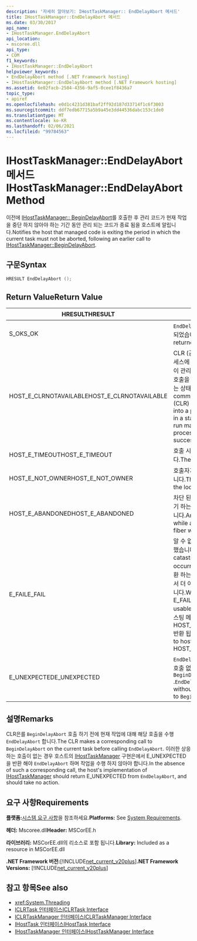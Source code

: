 ```yaml
---
description: '자세히 알아보기: IHostTaskManager:: EndDelayAbort 메서드'
title: IHostTaskManager::EndDelayAbort 메서드
ms.date: 03/30/2017
api_name:
- IHostTaskManager.EndDelayAbort
api_location:
- mscoree.dll
api_type:
- COM
f1_keywords:
- IHostTaskManager::EndDelayAbort
helpviewer_keywords:
- EndDelayAbort method [.NET Framework hosting]
- IHostTaskManager::EndDelayAbort method [.NET Framework hosting]
ms.assetid: 6e02facb-2504-4356-9af5-0cee1f8436a7
topic_type:
- apiref
ms.openlocfilehash: e0d1c4231d381baf2ff92d187d33714f1c6f3003
ms.sourcegitcommit: ddf7edb67715a5b9a45e3dd44536dabc153c1de0
ms.translationtype: MT
ms.contentlocale: ko-KR
ms.lasthandoff: 02/06/2021
ms.locfileid: "99784563"
---
```

# <a name="ihosttaskmanagerenddelayabort-method"></a><span data-ttu-id="891c4-103">IHostTaskManager::EndDelayAbort 메서드</span><span class="sxs-lookup"><span data-stu-id="891c4-103">IHostTaskManager::EndDelayAbort Method</span></span>

<span data-ttu-id="891c4-104">이전에 [IHostTaskManager:: BeginDelayAbort](ihosttaskmanager-begindelayabort-method.md)를 호출한 후 관리 코드가 현재 작업을 중단 하지 않아야 하는 기간 동안 관리 되는 코드가 종료 됨을 호스트에 알립니다.</span><span class="sxs-lookup"><span data-stu-id="891c4-104">Notifies the host that managed code is exiting the period in which the current task must not be aborted, following an earlier call to [IHostTaskManager::BeginDelayAbort](ihosttaskmanager-begindelayabort-method.md).</span></span>  
  
## <a name="syntax"></a><span data-ttu-id="891c4-105">구문</span><span class="sxs-lookup"><span data-stu-id="891c4-105">Syntax</span></span>  
  
```cpp  
HRESULT EndDelayAbort ();  
```  
  
## <a name="return-value"></a><span data-ttu-id="891c4-106">Return Value</span><span class="sxs-lookup"><span data-stu-id="891c4-106">Return Value</span></span>  
  
|<span data-ttu-id="891c4-107">HRESULT</span><span class="sxs-lookup"><span data-stu-id="891c4-107">HRESULT</span></span>|<span data-ttu-id="891c4-108">설명</span><span class="sxs-lookup"><span data-stu-id="891c4-108">Description</span></span>|  
|-------------|-----------------|  
|<span data-ttu-id="891c4-109">S_OK</span><span class="sxs-lookup"><span data-stu-id="891c4-109">S_OK</span></span>|<span data-ttu-id="891c4-110">`EndDelayAbort` 성공적으로 반환 되었습니다.</span><span class="sxs-lookup"><span data-stu-id="891c4-110">`EndDelayAbort` returned successfully.</span></span>|  
|<span data-ttu-id="891c4-111">HOST_E_CLRNOTAVAILABLE</span><span class="sxs-lookup"><span data-stu-id="891c4-111">HOST_E_CLRNOTAVAILABLE</span></span>|<span data-ttu-id="891c4-112">CLR (공용 언어 런타임)이 프로세스에 로드 되지 않았거나 CLR이 관리 코드를 실행할 수 없거나 호출을 성공적으로 처리할 수 없는 상태에 있습니다.</span><span class="sxs-lookup"><span data-stu-id="891c4-112">The common language runtime (CLR) has not been loaded into a process, or the CLR is in a state in which it cannot run managed code or process the call successfully.</span></span>|  
|<span data-ttu-id="891c4-113">HOST_E_TIMEOUT</span><span class="sxs-lookup"><span data-stu-id="891c4-113">HOST_E_TIMEOUT</span></span>|<span data-ttu-id="891c4-114">호출 시간이 초과 되었습니다.</span><span class="sxs-lookup"><span data-stu-id="891c4-114">The call timed out.</span></span>|  
|<span data-ttu-id="891c4-115">HOST_E_NOT_OWNER</span><span class="sxs-lookup"><span data-stu-id="891c4-115">HOST_E_NOT_OWNER</span></span>|<span data-ttu-id="891c4-116">호출자가 잠금을 소유 하지 않습니다.</span><span class="sxs-lookup"><span data-stu-id="891c4-116">The caller does not own the lock.</span></span>|  
|<span data-ttu-id="891c4-117">HOST_E_ABANDONED</span><span class="sxs-lookup"><span data-stu-id="891c4-117">HOST_E_ABANDONED</span></span>|<span data-ttu-id="891c4-118">차단 된 스레드나 파이버에서 대기 하는 동안 이벤트를 취소 했습니다.</span><span class="sxs-lookup"><span data-stu-id="891c4-118">An event was canceled while a blocked thread or fiber was waiting on it.</span></span>|  
|<span data-ttu-id="891c4-119">E_FAIL</span><span class="sxs-lookup"><span data-stu-id="891c4-119">E_FAIL</span></span>|<span data-ttu-id="891c4-120">알 수 없는 치명적인 오류가 발생 했습니다.</span><span class="sxs-lookup"><span data-stu-id="891c4-120">An unknown catastrophic failure occurred.</span></span> <span data-ttu-id="891c4-121">메서드가 E_FAIL 반환 하는 경우 해당 프로세스 내에서 더 이상 CLR을 사용할 수 없습니다.</span><span class="sxs-lookup"><span data-stu-id="891c4-121">When a method returns E_FAIL, the CLR is no longer usable within the process.</span></span> <span data-ttu-id="891c4-122">호스팅 메서드를 이후에 호출 하면 HOST_E_CLRNOTAVAILABLE 반환 됩니다.</span><span class="sxs-lookup"><span data-stu-id="891c4-122">Subsequent calls to hosting methods return HOST_E_CLRNOTAVAILABLE.</span></span>|  
|<span data-ttu-id="891c4-123">E_UNEXPECTED</span><span class="sxs-lookup"><span data-stu-id="891c4-123">E_UNEXPECTED</span></span>|<span data-ttu-id="891c4-124">`EndDelayAbort` 는에 대 한 해당 호출 없이 호출 되었습니다 `BeginDelayAbort` .</span><span class="sxs-lookup"><span data-stu-id="891c4-124">`EndDelayAbort` was called without a corresponding call to `BeginDelayAbort`.</span></span>|  
  
## <a name="remarks"></a><span data-ttu-id="891c4-125">설명</span><span class="sxs-lookup"><span data-stu-id="891c4-125">Remarks</span></span>  

 <span data-ttu-id="891c4-126">CLR은를 `BeginDelayAbort` 호출 하기 전에 현재 작업에 대해 해당 호출을 수행 `EndDelayAbort` 합니다.</span><span class="sxs-lookup"><span data-stu-id="891c4-126">The CLR makes a corresponding call to `BeginDelayAbort` on the current task before calling `EndDelayAbort`.</span></span> <span data-ttu-id="891c4-127">이러한 상응 하는 호출이 없는 경우 호스트의 [IHostTaskManager](ihosttaskmanager-interface.md) 구현은에서 E_UNEXPECTED을 반환 해야 `EndDelayAbort` 하며 작업을 수행 하지 않아야 합니다.</span><span class="sxs-lookup"><span data-stu-id="891c4-127">In the absence of such a corresponding call, the host's implementation of [IHostTaskManager](ihosttaskmanager-interface.md) should return E_UNEXPECTED from `EndDelayAbort`, and should take no action.</span></span>  
  
## <a name="requirements"></a><span data-ttu-id="891c4-128">요구 사항</span><span class="sxs-lookup"><span data-stu-id="891c4-128">Requirements</span></span>  

 <span data-ttu-id="891c4-129">**플랫폼:**[시스템 요구 사항](../../get-started/system-requirements.md)을 참조하세요.</span><span class="sxs-lookup"><span data-stu-id="891c4-129">**Platforms:** See [System Requirements](../../get-started/system-requirements.md).</span></span>  
  
 <span data-ttu-id="891c4-130">**헤더:** Mscoree.dll</span><span class="sxs-lookup"><span data-stu-id="891c4-130">**Header:** MSCorEE.h</span></span>  
  
 <span data-ttu-id="891c4-131">**라이브러리:** MSCorEE.dll의 리소스로 포함 됩니다.</span><span class="sxs-lookup"><span data-stu-id="891c4-131">**Library:** Included as a resource in MSCorEE.dll</span></span>  
  
 <span data-ttu-id="891c4-132">**.NET Framework 버전:**[!INCLUDE[net_current_v20plus](../../../../includes/net-current-v20plus-md.md)]</span><span class="sxs-lookup"><span data-stu-id="891c4-132">**.NET Framework Versions:** [!INCLUDE[net_current_v20plus](../../../../includes/net-current-v20plus-md.md)]</span></span>  
  
## <a name="see-also"></a><span data-ttu-id="891c4-133">참고 항목</span><span class="sxs-lookup"><span data-stu-id="891c4-133">See also</span></span>

- <xref:System.Threading>
- [<span data-ttu-id="891c4-134">ICLRTask 인터페이스</span><span class="sxs-lookup"><span data-stu-id="891c4-134">ICLRTask Interface</span></span>](iclrtask-interface.md)
- [<span data-ttu-id="891c4-135">ICLRTaskManager 인터페이스</span><span class="sxs-lookup"><span data-stu-id="891c4-135">ICLRTaskManager Interface</span></span>](iclrtaskmanager-interface.md)
- [<span data-ttu-id="891c4-136">IHostTask 인터페이스</span><span class="sxs-lookup"><span data-stu-id="891c4-136">IHostTask Interface</span></span>](ihosttask-interface.md)
- [<span data-ttu-id="891c4-137">IHostTaskManager 인터페이스</span><span class="sxs-lookup"><span data-stu-id="891c4-137">IHostTaskManager Interface</span></span>](ihosttaskmanager-interface.md)

